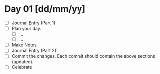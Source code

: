 # Day 01 [dd/mm/yy]

- [ ] Journal Entry (Part 1)
- [ ] Plan your day.
  - [ ] ...
  - [ ] ...
- [ ] Make Notes
- [ ] Journal Entry (Part 2)
- [ ] Commit the changes. Each commit should contain the above sections (updated).
- [ ] Celebrate
<!-- [x] to tick -->
